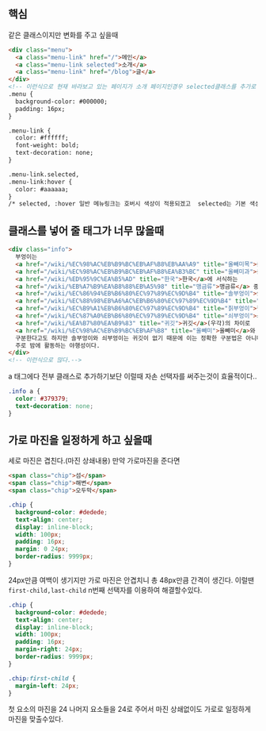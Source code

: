 ## 핵심
같은 클래스이지만 변화를 주고 싶을때
```HTML
<div class="menu">
  <a class="menu-link" href="/">메인</a>
  <a class="menu-link selected">소개</a>
  <a class="menu-link" href="/blog">글</a>
</div>
<!-- 이런식으로 현재 바라보고 있는 페이지가 소개 페이지인경우 selected클래스를 추가로 넣어서 특별하게 만들수있다.-->
.menu {
  background-color: #000000;  
  padding: 16px;
}

.menu-link {
  color: #ffffff;
  font-weight: bold;
  text-decoration: none;
}

.menu-link.selected,
.menu-link:hover {
  color: #aaaaaa;
}
/* selected, :hover 일반 메뉴링크는 호버시 색상이 적용되겠고  selected는 기본 색상이 지정되겠다.*/
```

## 클래스를 넣어 줄 태그가 너무 많을때
```HTML
<div class="info">
  부엉이는
  <a href="/wiki/%EC%98%AC%EB%B9%BC%EB%AF%B8%EB%AA%A9" title="올빼미목">올빼미목</a>
  <a href="/wiki/%EC%98%AC%EB%B9%BC%EB%AF%B8%EA%B3%BC" title="올빼미과">올빼미과</a>의
  <a href="/wiki/%ED%95%9C%EA%B5%AD" title="한국">한국</a>에 서식하는
  <a href="/wiki/%EB%A7%B9%EA%B8%88%EB%A5%98" title="맹금류">맹금류</a> 중
  <a href="/wiki/%EC%86%94%EB%B6%80%EC%97%89%EC%9D%B4" title="솔부엉이">솔부엉이</a>,
  <a href="/wiki/%EC%88%98%EB%A6%AC%EB%B6%80%EC%97%89%EC%9D%B4" title="수리부엉이">수리부엉이</a>,
  <a href="/wiki/%EC%B9%A1%EB%B6%80%EC%97%89%EC%9D%B4" title="칡부엉이">칡부엉이</a>,
  <a href="/wiki/%EC%87%A0%EB%B6%80%EC%97%89%EC%9D%B4" title="쇠부엉이">쇠부엉이</a> 등을 통틀어 이르는 통칭이다.
  <a href="/wiki/%EA%B7%80%EA%B9%83" title="귀깃">귀깃</a>(우각)의 차이로
  <a href="/wiki/%EC%98%AC%EB%B9%BC%EB%AF%B8" title="올빼미">올빼미</a>와
  구분한다고도 하지만 솔부엉이와 쇠부엉이는 귀깃이 없기 때문에 이는 정확한 구분법은 아니다.
  주로 밤에 활동하는 야행성이다.
</div>
<!-- 이런식으로 많다.-->
```
a 태그에다 전부 클래스로 추가하기보단 이럴때 자손 선택자를 써주는것이 효율적이다..
```CSS
.info a {
  color: #379379;
  text-decoration: none;
}
```

## 가로 마진을 일정하게 하고 싶을때
세로 마진은 겹친다.(마진 상쇄내용)
만약 가로마진을 준다면
```HTML
<span class="chip">섬</span>
<span class="chip">해변</span>
<span class="chip">오두막</span>

```
```CSS
.chip {
  background-color: #dedede;
  text-align: center;
  display: inline-block;
  width: 100px;
  padding: 16px;
  margin: 0 24px;
  border-radius: 9999px;
}

```
24px만큼 여백이 생기지만 가로 마진은 안겹치니 총 48px만큼 간격이 생긴다.
이럴땐 `first-child,last-child` n번째 선택자를 이용하여 해결할수있다.
```CSS
.chip {
  background-color: #dedede;
  text-align: center;
  display: inline-block;
  width: 100px;
  padding: 16px;
  margin-right: 24px;
  border-radius: 9999px;
}

.chip:first-child {
  margin-left: 24px;
}

```
첫 요소의 마진을 24 나머지 요소들을 24로 주어서 마진 상쇄없이도 가로로 일정하게 마진을 맞출수있다.